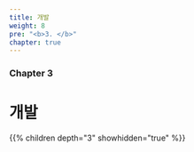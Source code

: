 ```yaml
---
title: 개발
weight: 8
pre: "<b>3. </b>"
chapter: true
---
```


### Chapter 3

# 개발

{{% children depth="3" showhidden="true" %}}
